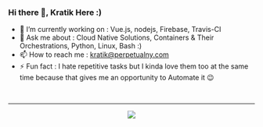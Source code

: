 ### Hi there 👋, Kratik Here :)  

- 🔭 I’m currently working on : Vue.js, nodejs, Firebase, Travis-CI 
- 💬 Ask me about : Cloud Native Solutions, Containers & Their Orchestrations, Python, Linux, Bash :) 
- 📫 How to reach me :  kratik@perpetualny.com
- ⚡ Fun fact : I hate repetitive tasks but I kinda love them too at the same time because that gives me an opportunity to Automate it 😉
<br>
<hr>
<p align="center">
<img src="https://github-readme-stats.codestackr.vercel.app/api?username=kratik-perpetualny&show_icons=true&hide_border=true&hide=issues" />
</p>